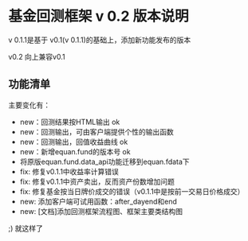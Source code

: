 # 基金回测框架 v 0.2 版本说明

v 0.1.1是基于 v0.1(v 0.1.1)的基础上，添加新功能发布的版本

v0.2 向上兼容v0.1

## 功能清单

主要变化有：

- new：回测结果按HTML输出 ok
- new：回测输出，可由客户端提供个性的输出函数
- new：回测输出，回值收益曲线 ok
- new：新增equan.fund的版本号 ok
- 将原版equan.fund.data_api功能迁移到equan.fdata下
- fix: 修复v0.1.1中收益率计算错误
- fix: 修复v0.1.1中资产卖出，反而资产份数增加问题
- fix: 修复基金按当日牌价成交的错误（v0.1.1中是按前一交易日价格成交）
- new: 添加客户端可试用函数：after_dayend和end
- new: [文档]添加回测框架流程图、框架主要类结构图

;) 就这样了
